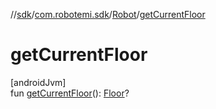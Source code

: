 //[sdk](../../../index.md)/[com.robotemi.sdk](../index.md)/[Robot](index.md)/[getCurrentFloor](get-current-floor.md)

# getCurrentFloor

[androidJvm]\
fun [getCurrentFloor](get-current-floor.md)(): [Floor](../../com.robotemi.sdk.map/-floor/index.md)?
